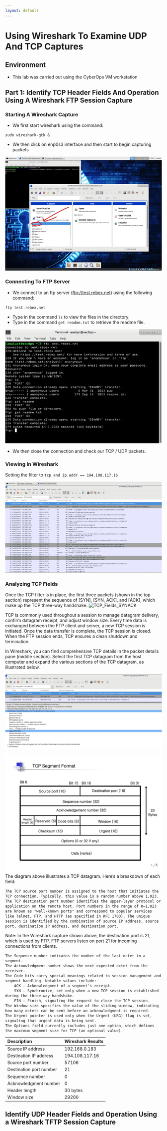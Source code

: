 ```yaml
---
layout: default
---
```

# Using Wireshark To Examine UDP And TCP Captures

## Environment
* This lab was carried out using the CyberOps VM workstation

## Part 1: Identify TCP Header Fields And Operation Using A Wireshark FTP Session Capture
### Starting A Wireshark Capture
* We first start wireshark using the command:

```
sudo wireshark-gtk &
```
* We then click on enp0s3 interface and then start to begin capturing packets
  
![enp0s3](./images/labs/Using_Wireshark_to_Examine_TCP_and_UDP_Captures/enp0s3.png)

### Connecting To FTP Server
* We connect to an ftp server (ftp://test.rebex.net) using the following command:
```
ftp test.rebex.net
```
* Type in the command `ls` to view the files in the directory.
* Type in the command `get readme.txt` to retrieve the readme file.

![enp0s3](./images/labs/Using_Wireshark_to_Examine_TCP_and_UDP_Captures/ftp_sc1.png)

* We then close the connection and check our TCP / UDP packets.

### Viewing In Wireshark
Setting the filter to `tcp and ip.addr == 194.108.117.16`

![enp0s3](./images/labs/Using_Wireshark_to_Examine_TCP_and_UDP_Captures/All_Packets.png)

### Analyzing TCP Fields
Once the TCP filter is in place, the first three packets (shown in the top section) represent the sequence of [SYN], [SYN, ACK], and [ACK], which make up the TCP three-way handshake.
![TCP_Fields_SYNACK](./images/labs/Using_Wireshark_to_Examine_TCP_and_UDP_Captures/3_way_handshake)

TCP is commonly used throughout a session to manage datagram delivery, confirm datagram receipt, and adjust window size. Every time data is exchanged between the FTP client and server, a new TCP session is initiated. Once the data transfer is complete, the TCP session is closed. When the FTP session ends, TCP ensures a clean shutdown and termination.

In Wireshark, you can find comprehensive TCP details in the packet details pane (middle section). Select the first TCP datagram from the host computer and expand the various sections of the TCP datagram, as illustrated below.

![TCP_Header_SYNACK](./images/labs/Using_Wireshark_to_Examine_TCP_and_UDP_Captures/TCP_SYN_ACK.png)



![TCP_Datagram](./images/labs/Using_Wireshark_to_Examine_TCP_and_UDP_Captures/tcp-segment-format-l-768773276.jpg)
The diagram above illustrates a TCP datagram. Here’s a breakdown of each field:

    The TCP source port number is assigned to the host that initiates the TCP connection. Typically, this value is a random number above 1,023.
    The TCP destination port number identifies the upper-layer protocol or application on the remote host. Port numbers in the range of 0–1,023 are known as "well-known ports" and correspond to popular services like Telnet, FTP, and HTTP (as specified in RFC 1700). The unique session is identified by the combination of source IP address, source port, destination IP address, and destination port.

Note: In the Wireshark capture shown above, the destination port is 21, which is used by FTP. FTP servers listen on port 21 for incoming connections from clients.

    The Sequence number indicates the number of the last octet in a segment.
    The Acknowledgment number shows the next expected octet from the receiver.
    The Code bits carry special meanings related to session management and segment handling. Notable values include:
        ACK — Acknowledgment of a segment's receipt.
        SYN — Synchronize, set only when a new TCP session is established during the three-way handshake.
        FIN — Finish, signaling the request to close the TCP session.
    The Window size specifies the value of the sliding window, indicating how many octets can be sent before an acknowledgment is required.
    The Urgent pointer is used only when the Urgent (URG) flag is set, signaling that urgent data is being sent.
    The Options field currently includes just one option, which defines the maximum segment size for TCP (an optional value).

| Description  | Wireshark Results |
|:-------------|:------------------|
| Source IP address           | 192.168.0.183 | 
| Destination IP address | 194.108.117.16 | 
| Source port number           | 57106  | 
| Destination port number           | 21 |
| Sequence number           | 0 |
| Acknowledgment number           | 0 |
| Header length           | 30 bytes |
| Window size           | 29200 |
  

## Identify UDP Header Fields and Operation Using a Wireshark TFTP Session Capture

